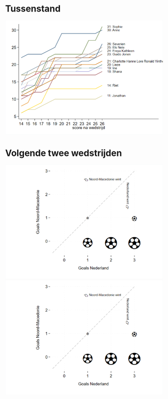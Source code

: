 # Tussenstand
![running score](graphs/runningScore.png)

# Volgende twee wedstrijden
![next game](graphs/nextGame.png)
![next game2](graphs/nextGame2.png)